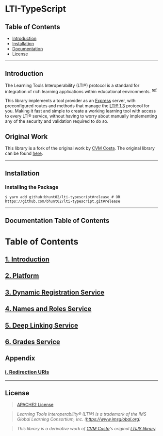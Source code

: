 # LTI-TypeScript

## Table of Contents

- [Introduction](#introduction)
- [Installation](#installation)
- [Documentation](#documentation-table-of-contents)
- [License](#license)

---

## Introduction

The Learning Tools Interoperability (LTI®) protocol is a standard for integration of rich learning applications within educational environments. <sup>[ref](https://www.imsglobal.org/spec/lti/v1p3/)</sup>

This library implements a tool provider as an [Express](https://expressjs.com/) server, with preconfigured routes and methods that manage the [LTI® 1.3](https://www.imsglobal.org/spec/lti/v1p3/) protocol for you.
Making it fast and simple to create a working learning tool with access to every LTI® service, without having to worry about manually implementing any of the security and validation required to do so.

## Original Work

This library is a fork of the original work by [CVM Costa](https://github.com/Cvmcosta). The original library can be found [here](https://github.com/Cvmcosta/ltijs).

---

## Installation

### Installing the Package

```shell
$ yarn add github:bhunt02/lti-typescript#release # OR https://github.com/bhunt02/lti-typescript.git#release
```

---

## Documentation Table of Contents

# Table of Contents

## [1. Introduction](./docs/1-Introduction)
## [2. Platform](./docs/2-Platform)
## [3. Dynamic Registration Service](./docs/3-DynamicRegistration)
## [4. Names and Roles Service](./docs/4-NamesAndRoles)
## [5. Deep Linking Service](./docs/5-DeepLinking)
## [6. Grades Service](./docs/5-Grading)

## Appendix
### [i. Redirection URIs](./docs/i-RedirectionURIs)

---

## License

> [APACHE2 License](LICENSE)

> *Learning Tools Interoperability® (LTI®) is a trademark of the IMS Global Learning Consortium, Inc. (https://www.imsglobal.org)*

> *This library is a derivative work of [CVM Costa](https://github.com/Cvmcosta)'s original [LTIJS library](https://github.com/Cvmcosta/ltijs).* 
